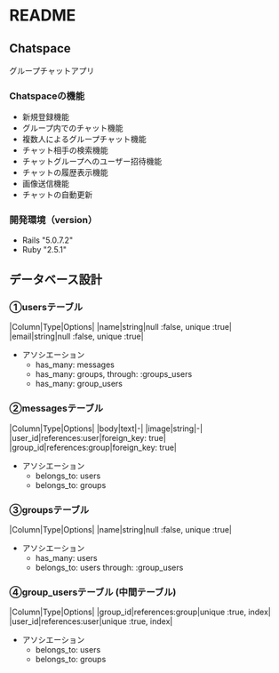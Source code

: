# README

## Chatspace
  グループチャットアプリ

### Chatspaceの機能
  * 新規登録機能
  * グループ内でのチャット機能
  * 複数人によるグループチャット機能
  * チャット相手の検索機能
  * チャットグループへのユーザー招待機能
  * チャットの履歴表示機能
  * 画像送信機能
  * チャットの自動更新


### 開発環境（version）
  * Rails  "5.0.7.2"
  * Ruby   "2.5.1"


## データベース設計

### ①usersテーブル

|Column|Type|Options|
|name|string|null :false, unique :true|
|email|string|null :false, unique :true|

 * アソシエーション
   - has_many: messages
   - has_many: groups, through: :groups_users
   - has_many: group_users


### ②messagesテーブル

|Column|Type|Options|
|body|text|-|
|image|string|-|
|user_id|references:user|foreign_key: true|
|group_id|references:group|foreign_key: true|

 * アソシエーション
   - belongs_to: users
   - belongs_to: groups


### ③groupsテーブル

|Column|Type|Options|
|name|string|null :false, unique :true|

 * アソシエーション
   - has_many: users
   - belongs_to: users through: :group_users


### ④group_usersテーブル (中間テーブル)

|Column|Type|Options|
|group_id|references:group|unique :true, index|
|user_id|references:user|unique :true, index|

 * アソシエーション
   - belongs_to: users
   - belongs_to: groups